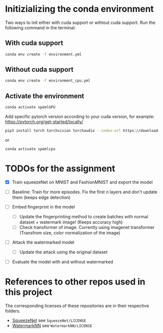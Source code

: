 # Initizializing the conda environment

Two ways to init either with cuda support or wihtout cuda support. Run the following command in the terminal:

## With cuda support
```bash
conda env create -f environment.yml
```
## Without cuda support
```bash
conda env create -f environment_cpu.yml
```

## Activate the environment
```bash
conda activate spemlGPU
```
Add specific pytorch version according to your cuda version, for example:
https://pytorch.org/get-started/locally/
```bash
pip3 install torch torchvision torchaudio --index-url https://download.pytorch.org/whl/cu128
```
or 
```bash
conda activate spemlcpu
```


# TODOs for the assignment

- [x] Train squeezeNet on MNIST and FashionMNIST and export the model
- [ ] Baseline: Train for more episodes. Fix the first n layers and don't update them (keeps edge detection)
- [ ] Embed fingerprint in the model
  - [ ] Update the fingerprinting method to create batches with normal dataset + watermark image! (Keeps accuracy  high)
  - [ ] Check transformer of image. Currently using imagenet transformer (Transfrom size, color normalization of the image)
- [ ] Attack the watermarked model
  - [ ] Update the attack using the original dataset
- [ ] Evaluate the model with and without watermarked


# References to other repos used in this project

The corresponding licenses of these repositories are in their respective folders.

- [SqueezeNet](https://github.com/forresti/SqueezeNet) see `SqueezeNet/LICENSE`
- [WatermarkNN](https://github.com/adiyoss/WatermarkNN) see `WatermarkNN/LICENSE`